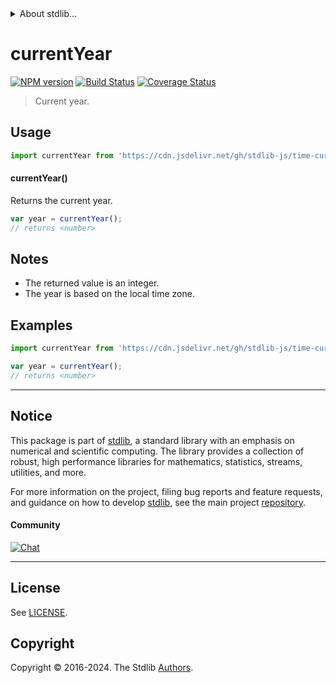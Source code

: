 <!--

@license Apache-2.0

Copyright (c) 2022 The Stdlib Authors.

Licensed under the Apache License, Version 2.0 (the "License");
you may not use this file except in compliance with the License.
You may obtain a copy of the License at

   http://www.apache.org/licenses/LICENSE-2.0

Unless required by applicable law or agreed to in writing, software
distributed under the License is distributed on an "AS IS" BASIS,
WITHOUT WARRANTIES OR CONDITIONS OF ANY KIND, either express or implied.
See the License for the specific language governing permissions and
limitations under the License.

-->


<details>
  <summary>
    About stdlib...
  </summary>
  <p>We believe in a future in which the web is a preferred environment for numerical computation. To help realize this future, we've built stdlib. stdlib is a standard library, with an emphasis on numerical and scientific computation, written in JavaScript (and C) for execution in browsers and in Node.js.</p>
  <p>The library is fully decomposable, being architected in such a way that you can swap out and mix and match APIs and functionality to cater to your exact preferences and use cases.</p>
  <p>When you use stdlib, you can be absolutely certain that you are using the most thorough, rigorous, well-written, studied, documented, tested, measured, and high-quality code out there.</p>
  <p>To join us in bringing numerical computing to the web, get started by checking us out on <a href="https://github.com/stdlib-js/stdlib">GitHub</a>, and please consider <a href="https://opencollective.com/stdlib">financially supporting stdlib</a>. We greatly appreciate your continued support!</p>
</details>

# currentYear

[![NPM version][npm-image]][npm-url] [![Build Status][test-image]][test-url] [![Coverage Status][coverage-image]][coverage-url] <!-- [![dependencies][dependencies-image]][dependencies-url] -->

> Current year.



<section class="usage">

## Usage

```javascript
import currentYear from 'https://cdn.jsdelivr.net/gh/stdlib-js/time-current-year@v0.2.1-deno/mod.js';
```

#### currentYear()

Returns the current year.

```javascript
var year = currentYear();
// returns <number>
```

</section>

<!-- /.usage -->

<section class="notes">

## Notes

-   The returned value is an integer.
-   The year is based on the local time zone.

</section>

<!-- /.notes -->

<section class="examples">

## Examples

<!-- eslint no-undef: "error" -->

```javascript
import currentYear from 'https://cdn.jsdelivr.net/gh/stdlib-js/time-current-year@v0.2.1-deno/mod.js';

var year = currentYear();
// returns <number>
```

</section>

<!-- /.examples -->



<!-- Section for related `stdlib` packages. Do not manually edit this section, as it is automatically populated. -->

<section class="related">

</section>

<!-- /.related -->

<!-- Section for all links. Make sure to keep an empty line after the `section` element and another before the `/section` close. -->


<section class="main-repo" >

* * *

## Notice

This package is part of [stdlib][stdlib], a standard library with an emphasis on numerical and scientific computing. The library provides a collection of robust, high performance libraries for mathematics, statistics, streams, utilities, and more.

For more information on the project, filing bug reports and feature requests, and guidance on how to develop [stdlib][stdlib], see the main project [repository][stdlib].

#### Community

[![Chat][chat-image]][chat-url]

---

## License

See [LICENSE][stdlib-license].


## Copyright

Copyright &copy; 2016-2024. The Stdlib [Authors][stdlib-authors].

</section>

<!-- /.stdlib -->

<!-- Section for all links. Make sure to keep an empty line after the `section` element and another before the `/section` close. -->

<section class="links">

[npm-image]: http://img.shields.io/npm/v/@stdlib/time-current-year.svg
[npm-url]: https://npmjs.org/package/@stdlib/time-current-year

[test-image]: https://github.com/stdlib-js/time-current-year/actions/workflows/test.yml/badge.svg?branch=v0.2.1
[test-url]: https://github.com/stdlib-js/time-current-year/actions/workflows/test.yml?query=branch:v0.2.1

[coverage-image]: https://img.shields.io/codecov/c/github/stdlib-js/time-current-year/main.svg
[coverage-url]: https://codecov.io/github/stdlib-js/time-current-year?branch=main

<!--

[dependencies-image]: https://img.shields.io/david/stdlib-js/time-current-year.svg
[dependencies-url]: https://david-dm.org/stdlib-js/time-current-year/main

-->

[chat-image]: https://img.shields.io/gitter/room/stdlib-js/stdlib.svg
[chat-url]: https://app.gitter.im/#/room/#stdlib-js_stdlib:gitter.im

[stdlib]: https://github.com/stdlib-js/stdlib

[stdlib-authors]: https://github.com/stdlib-js/stdlib/graphs/contributors

[cli-section]: https://github.com/stdlib-js/time-current-year#cli
[cli-url]: https://github.com/stdlib-js/time-current-year/tree/cli
[@stdlib/time-current-year]: https://github.com/stdlib-js/time-current-year/tree/main

[umd]: https://github.com/umdjs/umd
[es-module]: https://developer.mozilla.org/en-US/docs/Web/JavaScript/Guide/Modules

[deno-url]: https://github.com/stdlib-js/time-current-year/tree/deno
[deno-readme]: https://github.com/stdlib-js/time-current-year/blob/deno/README.md
[umd-url]: https://github.com/stdlib-js/time-current-year/tree/umd
[umd-readme]: https://github.com/stdlib-js/time-current-year/blob/umd/README.md
[esm-url]: https://github.com/stdlib-js/time-current-year/tree/esm
[esm-readme]: https://github.com/stdlib-js/time-current-year/blob/esm/README.md
[branches-url]: https://github.com/stdlib-js/time-current-year/blob/main/branches.md

[stdlib-license]: https://raw.githubusercontent.com/stdlib-js/time-current-year/main/LICENSE

</section>

<!-- /.links -->
